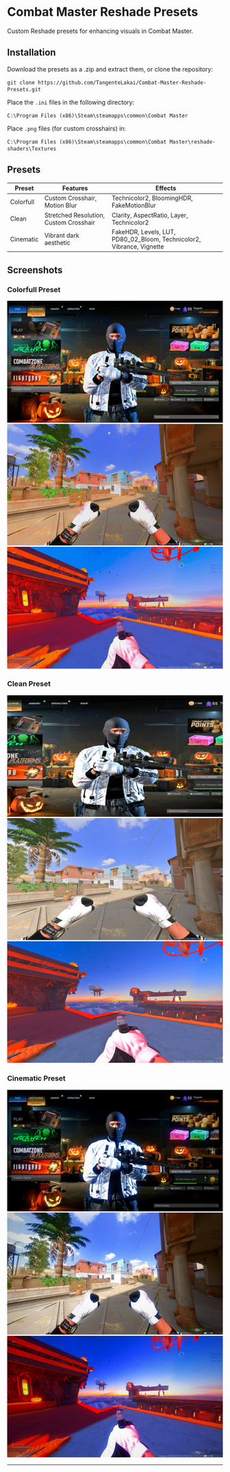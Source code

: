 # Combat Master Reshade Presets

[](https://github.com/TangenteLakai/Combat-Master-Reshade-Presets/blob/main/README.md#combat-master-reshade-presets)

Custom Reshade presets for enhancing visuals in Combat Master.

## Installation

[](https://github.com/TangenteLakai/Combat-Master-Reshade-Presets/blob/main/README.md#installation)

Download the presets as a .zip and extract them, or clone the repository:

```shell
git clone https://github.com/TangenteLakai/Combat-Master-Reshade-Presets.git
```

Place the `.ini` files in the following directory:

```shell
C:\Program Files (x86)\Steam\steamapps\common\Combat Master
```

Place `.png` files (for custom crosshairs) in:

```shell
C:\Program Files (x86)\Steam\steamapps\common\Combat Master\reshade-shaders\Textures
```

## Presets

[](https://github.com/TangenteLakai/Combat-Master-Reshade-Presets/blob/main/README.md#presets)

|Preset|Features|Effects|
|---|---|---|
|Colorfull|Custom Crosshair, Motion Blur|Technicolor2, BloomingHDR, FakeMotionBlur|
|Clean|Stretched Resolution, Custom Crosshair|Clarity, AspectRatio, Layer, Technicolor2|
|Cinematic|Vibrant dark aesthetic|FakeHDR, Levels, LUT, PD80_02_Bloom, Technicolor2, Vibrance, Vignette|

## Screenshots

[](https://github.com/TangenteLakai/Combat-Master-Reshade-Presets/blob/main/README.md#screenshots)

### Colorfull Preset

[](https://github.com/TangenteLakai/Combat-Master-Reshade-Presets/blob/main/README.md#colorfull-preset)

[![Colorfull1](https://raw.githubusercontent.com/TangenteLakai/Combat-Master-Reshade-Presets/refs/heads/main/img/colorfull1.png)](https://raw.githubusercontent.com/TangenteLakai/Combat-Master-Reshade-Presets/refs/heads/main/img/colorfull1.png) [![Colorfull2](https://raw.githubusercontent.com/TangenteLakai/Combat-Master-Reshade-Presets/refs/heads/main/img/colorfull2.png)](https://raw.githubusercontent.com/TangenteLakai/Combat-Master-Reshade-Presets/refs/heads/main/img/colorfull2.png) [![Colorfull3](https://raw.githubusercontent.com/TangenteLakai/Combat-Master-Reshade-Presets/refs/heads/main/img/colorfull3.png)](https://raw.githubusercontent.com/TangenteLakai/Combat-Master-Reshade-Presets/refs/heads/main/img/colorfull3.png)

### Clean Preset

[](https://github.com/TangenteLakai/Combat-Master-Reshade-Presets/blob/main/README.md#clean-preset)

[![Clean1](https://raw.githubusercontent.com/TangenteLakai/Combat-Master-Reshade-Presets/refs/heads/main/img/clean1.png)](https://raw.githubusercontent.com/TangenteLakai/Combat-Master-Reshade-Presets/refs/heads/main/img/clean1.png) [![Clean2](https://raw.githubusercontent.com/TangenteLakai/Combat-Master-Reshade-Presets/refs/heads/main/img/clean2.png)](https://raw.githubusercontent.com/TangenteLakai/Combat-Master-Reshade-Presets/refs/heads/main/img/clean2.png) [![Clean3](https://raw.githubusercontent.com/TangenteLakai/Combat-Master-Reshade-Presets/refs/heads/main/img/clean3.png)](https://raw.githubusercontent.com/TangenteLakai/Combat-Master-Reshade-Presets/refs/heads/main/img/clean3.png)

### Cinematic Preset

[](https://github.com/TangenteLakai/Combat-Master-Reshade-Presets/blob/main/README.md#cinematic-preset)

[![Cinematic1](https://raw.githubusercontent.com/TangenteLakai/Combat-Master-Reshade-Presets/refs/heads/main/img/cinematic1.png)](https://raw.githubusercontent.com/TangenteLakai/Combat-Master-Reshade-Presets/refs/heads/main/img/cinematic1.png) [![Cinematic2](https://raw.githubusercontent.com/TangenteLakai/Combat-Master-Reshade-Presets/refs/heads/main/img/cinematic2.png)](https://raw.githubusercontent.com/TangenteLakai/Combat-Master-Reshade-Presets/refs/heads/main/img/cinematic2.png) [![Cinematic3](https://raw.githubusercontent.com/TangenteLakai/Combat-Master-Reshade-Presets/refs/heads/main/img/cinematic3.png)](https://raw.githubusercontent.com/TangenteLakai/Combat-Master-Reshade-Presets/refs/heads/main/img/cinematic3.png)

---